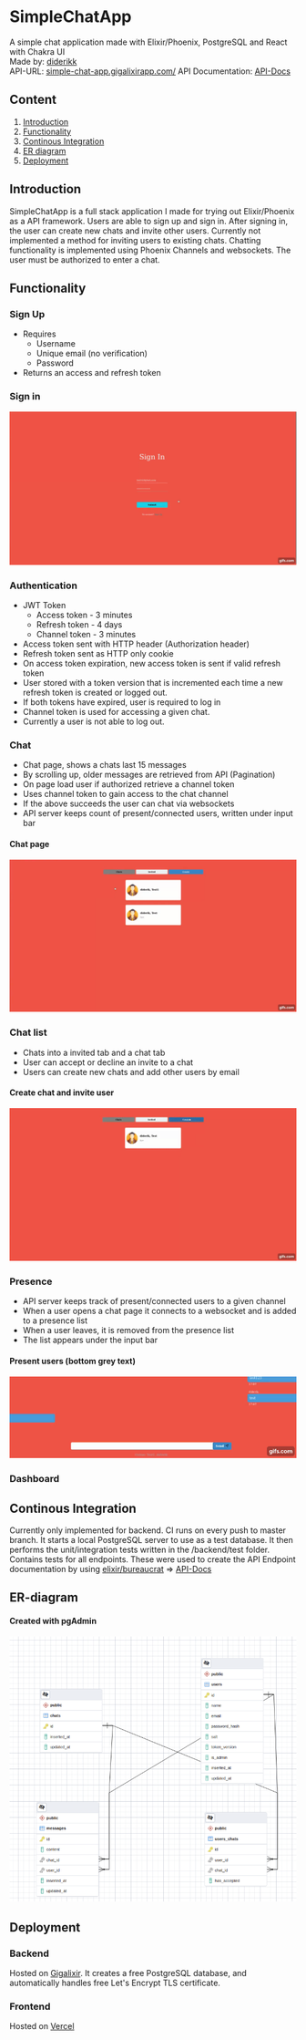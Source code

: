 # SimpleChatApp

A simple chat application made with Elixir/Phoenix, PostgreSQL and React with Chakra UI  
Made by: [diderikk](https://github.com/diderikk)  
API-URL: [simple-chat-app.gigalixirapp.com/](https://simple-chat-app.gigalixirapp.com/)
API Documentation: [API-Docs](backend/docs/APIDOCS.md)

## Content
1. [Introduction](#introduction)
2. [Functionality](#functionality)
3. [Continous Integration](#continous-integration)
4. [ER diagram](#er-diagram)
5. [Deployment](#deployment)

## Introduction
SimpleChatApp is a full stack application I made for trying out Elixir/Phoenix as a API framework. Users are able to sign up and sign in. After signing in, the user can create new chats and invite other users. Currently not implemented a method for inviting users to existing chats. Chatting functionality is implemented using Phoenix Channels and websockets. The user must be authorized to enter a chat.

## Functionality
### Sign Up
* Requires
	* Username
	* Unique email (no verification)
	* Password
* Returns an access and refresh token

### Sign in
![](./assets/signup.gif)

### Authentication
* JWT Token
	* Access token - 3 minutes
	* Refresh token - 4 days
	* Channel token - 3 minutes
* Access token sent with HTTP header (Authorization header)
* Refresh token sent as HTTP only cookie
* On access token expiration, new access token is sent if valid refresh token
* User stored with a token version that is incremented each time a new refresh token is created or logged out.
* If both tokens have expired, user is required to log in
* Channel token is used for accessing a given chat.
* Currently a user is not able to log out.

### Chat
* Chat page, shows a chats last 15 messages
* By scrolling up, older messages are retrieved from API (Pagination)
* On page load user if authorized retrieve a channel token
* Uses channel token to gain access to the chat channel
* If the above succeeds the user can chat via websockets
* API server keeps count of present/connected users, written under input bar

#### Chat page
![](./assets/chat.gif) 

### Chat list
* Chats into a invited tab and a chat tab
* User can accept or decline an invite to a chat
* Users can create new chats and add other users by email

#### Create chat and invite user
![](./assets/createchat.gif)   

### Presence
* API server keeps track of present/connected users to a given channel
* When a user opens a chat page it connects to a websocket and is added to a presence list
* When a user leaves, it is removed from the presence list
* The list appears under the input bar
#### Present users (bottom grey text)
![](./assets/presence.gif)

### Dashboard

## Continous Integration
Currently only implemented for backend. CI runs on every push to master branch. It starts a local PostgreSQL server to use as a test database. It then performs the unit/integration tests written in the /backend/test folder. Contains tests for all endpoints. These were used to create the API Endpoint documentation by using 
[elixir/bureaucrat](https://github.com/api-hogs/bureaucrat) => [API-Docs](backend/docs/APIDOCS.md)

## ER-diagram
#### Created with pgAdmin
![](./assets/ERD.png)

## Deployment
### Backend
Hosted on [Gigalixir](https://www.gigalixir.com/). It creates a free PostgreSQL database, and automatically handles free Let's Encrypt TLS certificate.

### Frontend
Hosted on [Vercel](https://vercel.com/)




